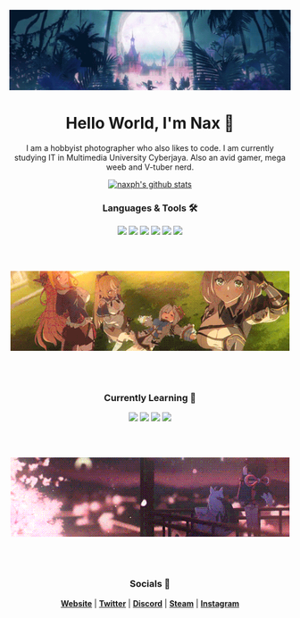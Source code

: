 <p align="center">
  <a href="https://www.naxph.dev"><img src="assets/banner1.gif" alt="Top Banner"></a>
</p>

<h1 align="center">Hello World, I'm Nax 👋</h1>
<p align="center">I am a hobbyist photographer who also likes to code. I am currently studying IT in Multimedia University Cyberjaya. Also an avid gamer, mega weeb and V-tuber nerd. </p>

<p align="center">
<a href="https://github.com/naxph"><img src="https://github-readme-stats.vercel.app/api?username=naxph&hide_border=true&show_icons=true" alt="naxph's github stats"></a>
</p>

<h3 align="center">Languages & Tools 🛠</h3>
<p align="center">
<img width=70px src="https://cdn.jsdelivr.net/gh/devicons/devicon/icons/vscode/vscode-original.svg" />
<img width=70px src="https://cdn.jsdelivr.net/gh/devicons/devicon/icons/html5/html5-original-wordmark.svg" />
<img width=70px src="https://cdn.jsdelivr.net/gh/devicons/devicon/icons/css3/css3-original-wordmark.svg" />
<img width=70px src="https://cdn.jsdelivr.net/gh/devicons/devicon/icons/javascript/javascript-original.svg" />
<img width=70px src="https://cdn.jsdelivr.net/gh/devicons/devicon/icons/bootstrap/bootstrap-plain-wordmark.svg" />
<img width=70px src="https://cdn.jsdelivr.net/gh/devicons/devicon/icons/python/python-original-wordmark.svg" />
</p>

<br />
<br />
<p align="center">
  <a href="https://www.naxph.dev"><img src="assets/banner2.gif" alt="Mid Banner"></a>
</p>

<br />
<br />
<h3 align="center">Currently Learning 🌱</h3>
<p align="center">
<img width=70px src="https://cdn.jsdelivr.net/gh/devicons/devicon/icons/react/react-original-wordmark.svg" />
<img width=70px src="https://cdn.jsdelivr.net/gh/devicons/devicon/icons/vuejs/vuejs-original-wordmark.svg" />
<img width=70px src="https://cdn.jsdelivr.net/gh/devicons/devicon/icons/flutter/flutter-original.svg" />
<img width=70px src="https://cdn.jsdelivr.net/gh/devicons/devicon/icons/git/git-original-wordmark.svg" />
</p>

<br />
<br />
<p align="center">
  <a href="https://www.naxph.dev"><img src="assets/banner3.gif" alt="Mid Banner"></a>
</p>

<br />
<br />
<h3 align="center">Socials 💬</h3>
<p align="center">
  <strong><a href="https://www.naxph.dev">Website</a></strong> |
  <strong><a href="https://twitter.com/naxph_">Twitter</a></strong> |
  <strong><a href="https://discordapp.com/users/197327957323284480/">Discord</a></strong> |
  <strong><a href="https://steamcommunity.com/id/naxph">Steam</a></strong> |
  <strong><a href="https://www.instagram.com/naxph/">Instagram</a></strong>
</p>
